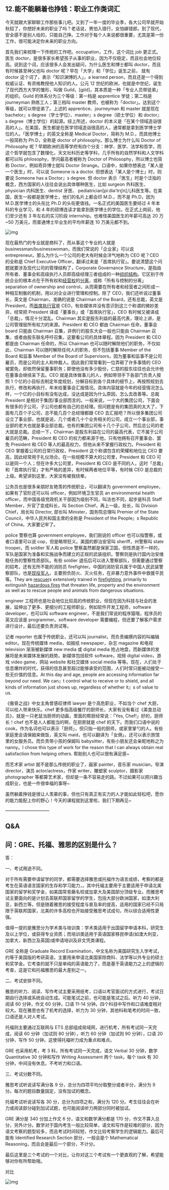 ## 12.能不能躺着也挣钱：职业工作类词汇
今天就跟大家聊聊工作那些事儿吧。又到了一年一度的毕业季，各大公司早就开始秋招了，你想好未来的职业了吗？老话说，男怕入错行，女怕嫁错郎。到了现代，安全感不是别人给的，只能自己挣。工作对于每个人来说都很重要，尤其是第一份工作，很可能决定你未来的职业方向。


首先我们来梳理一下传统的工作吧。occupation，工作，这个词比 job 更正式。医生 doctor，是很多家长希望孩子从事的职业，因为不仅稳定，而且社会地位较高。说到这个词，应该很多人会发出疑问，为什么医生和博士都叫 doctor，而且有时候甚至神父也叫 doctor 呢？早在「大学」和「学位」诞生之前， 就有 doctor 这个词了，表示「知识渊博的人」，a learned person，而且还是一个得到权威认证、有资格教授他人知识的人。公元 12 世纪的欧洲，也就是中世纪，诞生了现代西方大学的雏形，叫做 Guild，[gɪld]，其本质是一种「专业人员带徒弟」的组织。Guild 的体系分为三个等级：第一档是 apprentice 学徒；第二档是 journeyman 熟练工人；第三档叫 master 教师，也被称为「doctor」。达到这个等级，就可以带徒弟了。上述的 apprentice、journeyman 和 master 就是现在 bachelor』s degree（学士学位）、master』s degree（硕士学位）和 doctor』s degree（博士学位）的起源。综上所述，doctor 的本义是「在某个领域造诣很高的人」。在美国，医生都是在医学领域造诣很高的人，通常都是拿到医学博士学位的人。「医学博士」的英文全称是 Medical Doctor，简称为 M.D.，而其他博士一般简称为 Ph.D，全称是 doctor of philosophy。那么博士为什么叫 Doctor of Philosophy 呢？早期欧洲的高等学府有四个分支：神学、医学、法学和哲学，而这个哲学就包含了数理化，天文社科历史等学科，几乎所有的自然学科和人文学科都可以叫 philosophy，学问最高者被称为 Doctor of Philosophy，所以博士也简称 Doctor，例如奇异博士就叫 Doctor Strange。口语中，如果你想表达「某人是一个医生」时，可以说 Someone is a doctor. 但想表达「某人是个博士」时，则要说 Someone has a Doctor』s degree. 但 doctor 表示「医生」时是个泛指的概念，西方国家的人往往会说出具体哪种医生，比如 surgeon 外科医生、physician 内科医生、dentist 牙医、 pediatrician[piːdiə'trɪʃn]儿科医生等。在美国，医生一般都是医学博士，他们的名片上都会印 M.D.，而不是 Ph.D，因为 M.D.医学博士的头衔比 Ph.D 的头衔更值钱。一名正式的美国医生要经过 4 年本科的专业学习，和 4 年的硕博连读才能拿到医学博士的学位。在正式上岗前，他们至少还有 3 年左右的实习阶段 internship。也难怪美国医生的年薪可高达 20 万~50 万美元，而普通博士毕业生的平均年薪连 10 万美元都不到。


![img](https://pic4.zhimg.com/v2-a1721dbc29a77576c58ce17f2a645888.webp)

现在最热门的专业就是商科了，而从事这个专业的人就是 businessman/businesswoman，而我们常说的「企业家」可以说 entrepreneur。那么为什么一个公司的老大有时候会洋气地称为 CEO 呢？CEO 的全称是 Chief Executive Officer，翻译过来是「首席执行官」。要说清楚这个问题就要涉及现代公司的管理结构了，Corporate Governance Structure，是指由所有者、董事会和高级执行人员即高级经理三者组成的一种[组织结构](https://wiki.mbalib.com/wiki/%E7%BB%84%E7%BB%87%E7%BB%93%E6%9E%84 "组织结构")。它区别于传统企业的根本点在于所有权和[经营权](https://wiki.mbalib.com/wiki/%E7%BB%8F%E8%90%A5%E6%9D%83 "经营权")的[分离](https://wiki.mbalib.com/wiki/%E5%88%86%E7%A6%BB "分离")，或称「所有与控制的分离」separation of ownership and control，从而需要在所有者和经营者之间形成一种相互制衡的机制，用以对企业进行管理和控制。除了 CEO，我们还听说过董事长，英文是 Chairman，准确的说是 Chairman of the Board，还有总裁，英文是 President，而[首席执行官](https://www.baidu.com/s?wd=%E9%A6%96%E5%B8%AD%E6%89%A7%E8%A1%8C%E5%AE%98&tn=SE_PcZhidaonwhc_ngpagmjz&rsv_dl=gh_pc_zhidao)是 CEO，有些媒体并没有意识到这三个称谓的微妙差异，经常把 President 译成「董事长」或「首席执行官」，CEO 有时候又被译成「总裁」，情况十分混乱。Chairman 其实是股东利益的最高代表，理论上讲，是公司管理层所有权力的来源。President 和 CEO 都由 Chairman 任命，董事会 board 只能由 Chairman 召集，非例行的股东大会一般也只能由 Chairman 召集，或者由股东联名呼吁召集，这要看公司的具体章程。因为 President 和 CEO 都是由 Chairman 任命的，所以 Chairman 也可以随时解除他们的职务，不仅如此，Chairman 可以随时解除任何人的职务，但不包括董事 Member of the Board 和监事 Member of the Board of Supervisors，因为董事和监事不是公司雇员，而是公司的主人和仲裁人。因此我们常常看到一位弄砸了许多事情的 CEO 被罢免，却依然保留董事职务；即使他没有多少股份，仁慈的股东往往也会允许他在董事会继续呆下去。CEO 就是具体做事儿的人，例如带领手下各部门负责人按照 1 个亿的小目标去制定年度规划，分解目标到各个具体的细节上，再按照规划去执行，修改和再执行，年末给董事会汇报情况。具体内容就是今年的经营情况怎么样，一个亿的小目标有没有达成，没达成是因为什么原因，怎么去改善等。总裁 President 是相对于集团/事业部而言的。一般来说，一个大的集团公司，下面会有很多的子公司，子公司也都有自己的总经理。但问题是有的集团真的太大了，下面有几百个子公司，总不能几百个总经理都跟 CEO 去汇报吧？所以很多集团公司设立了事业部，也就是说，几个或者几十个业务相关的公司，成立一个事业部，事业部的老大也就是事业部总裁。也有的集团公司有十几个子公司，然后总公司的老大就是总裁。总结一下，Chairman 是股东利益在公司的最高代表，它不属于公司雇员的范畴，President 和 CEO 的权力都来源于他，只有他拥有召开董事会、罢免 President 和 CEO 等人的最高权力，但他从来不掌握行政权力。President 和 CEO 掌握着公司的日常行政权，President 这个称谓包含的荣耀和地位比 CEO 要高，因此经常用于礼仪场合。在一些规模不算大的公司里，President 和 CEO 可以是同一个人；但在许多大公司里，President 和 CEO 是不同的人，这时「总裁」和「首席执行官」才有严格的差异，有时候两者地位平等，有时候 CEO 是总裁的上级。希望讲到这里，大家没有被我绕晕。


公务员也是很多亲朋好友艳羡的传统职业，可以翻译为 government employee，如果有了官阶还可以叫 officer，例如环境卫生官员 an environmental health officer，而中国各级党政机关干部因为级别不同，叫法也不同，起步是科员 Staff Member，升官了变成科长，叫 Section Chief，再上一级，处长，叫 Division Chief，局长叫 Director, 部长叫 Minister，国务院总理叫 Premier of the State Council，中华人民共和国主席的全称是 President of the People』s Republic of China，大家要记牢了。


police 警察也算 government employee，我们刚说的 officer 也可以指警察，或者口语里可以说 cop，但是略带贬义。美国的郡治安官叫 sheriff，州警察叫 state trooper。而 soldier 军人和 police 警察虽然都是保家卫国，但性质是不一样的，军队是国家为准备和实施战争而建立的正规的武装组织。警察则是执行国内治安维稳任务的警察性质部队。有些 soldier 退伍后可以进入警察部队，但需要通过警察的招考。还有无所不能的消防员 firefighter。中国的消防官兵属于中国人民武装警察部队，也是[现役军人](https://www.baidu.com/s?wd=%E7%8E%B0%E5%BD%B9%E5%86%9B%E4%BA%BA&tn=SE_PcZhidaonwhc_ngpagmjz&rsv_dl=gh_pc_zhidao)，主要担负防火、灭火任务，在非暴力意外事件中救援平民等。They are [rescuer](https://en.wikipedia.org/wiki/Rescuer "Rescuer")s extensively trained in [firefighting](https://en.wikipedia.org/wiki/Firefighting "Firefighting"), primarily to extinguish [hazardous fires](https://en.wikipedia.org/wiki/Conflagration "Conflagration") that threaten life, property and the environment as well as to rescue people and animals from dangerous situations.


engineer 工程师也是社会地位比较高的传统职业，但现在因为科技与社会的发展，延伸出了更多、更细分的工程师职业，例如软件开发工程师，software developer，也可以叫 software engineer，不是我们常说的程序猿哦，程序员的英文应该是 programmer。software developer 需要编程，但还要了解客户需求进行设计，最后还要负责测试等。


记者 reporter 也属于传统职业，还可以叫 journalist，而负责编撰内容的叫编辑 editor。现在传统媒体 media，如报纸 newspaper，杂志 magazine 和电视 television 渐渐被新媒体 new media 或 digital media 抢占地盘，而新媒体的发展将是未来媒体发展的趋势。新媒体包括软件 software，视频 digital video，游戏 video game，网站 website 和社交媒体 social media 等等。现在，人们处于信息爆炸的时代，获得的信息甚至超过能够承受的范围，人们时常只能被动接受一些无价值的信息。At this day and age, people are accessing information far beyond our need. We can』t control what to receive or to shield, and all kinds of information just shows up, regardless of whether it』s of value to us.


《傲骨之战》中女主角曾感叹律师 lawyer 是个高危职业，不如当个 chef 大厨，可以给人带来快乐。chef 更多指高级餐厅的厨师长，大家有没有看过《美食总动员》，就是一只老鼠当厨师的动画，里面的帮厨经常说：「Yes, Chef!」好的，厨师长！chef 也不是人人都能当的啊，在厨房就是 chef 的天下。而我们口语中说的 cook，作为名词也可以表示「厨师」，但只指一般的厨师，或家里掌勺的人。有些家庭里会请保姆来做饭，英文叫 maid，也可以翻译为「女佣」，还可以表示旅馆里的女服务员。而负责带小孩的保姆叫 babysitter，有些小朋友还会亲昵地称之为 nanny。I chose this type of work for the reason that I can always obtain real satisfaction from helping others. 帮助别人也可以很有满足感~


而艺术家 artist 就不是那么传统的职业了，画家 painter，音乐家 musician，导演 director，演员 actor/actress，作家 writer，雕塑家 sculptor，摄影家 photographer 等都算艺术家，但却是一条不容易走的路。不过如果可以把兴趣当成职业，也是一件很幸福的事呀~


虽然躺着挣钱是很让人羡慕的事，但也只有真正有实力的人才能如此轻松吧，愿你的能力能配上你的野心！今天的课程就到这里啦，我们下期再见~


——————————


Q&A
---


问：GRE、托福、雅思的区别是什么？
------------------


答：


一、考试用途不同。


对于所有需要申请留学的同学，都需要选择雅思或托福作为语言成绩，考察的都是考生在英语语言国家的生存和学习能力，。其中托福主要用于主要适用于申请北美国家的留学和奖学金，如美国常青藤名校或加拿大及美国部分顶级专业。而雅思考试主要面向的是计划去英联邦国家留学的学生，包括大部分欧洲国家，如澳大利亚，新西兰等。但是随着雅思的接受程度与普及率的提高，适用的国家已经不只局限于英联邦国家，北美的许多高校也开始接受雅思考试成句，所以综合适用性更强。


值得一提的是雅思分为学术类与培训类：学术类适用于出国留学申请本科，研究生及以上学位，或获得专业资质；而培训类适用于英语国家移民申请(如澳大利亚，加拿大，新西兰及英国)或申请培训及非文凭类课程。


GRE 全称是 Graduate Record Examination，中文名称为美国研究生入学考试，约等于美国版的考研英语，主要用来申请北美国家除商科、法学等以外专业的硕士和奖学金。它考查的就不只是单纯的英语能力了，而是基于英语能力之上的逻辑的考查，这是它和托福雅思的最大差别之一。


二、考试安排不同。


雅思的听力、阅读、写作考试主要采用纸考，口语以考官面试的方式进行，考试日期自行选择或系统自动生成。可能笔试之前，也可能是笔试之后。听力 40 分钟，阅读 60 分钟，作文 60 分钟，口语 11-14 分钟。四个科目中写作和口语难度相对较大。现在雅思也有了机考的选择，听力为 30 分钟，其他科和笔考的时间一致，口语还是人对人考试。


托福则主要通过互联网与 ETS 总部组成局域网，进行机考，所有考试同一天完成，阅读 60 分钟（加试则 80 分钟），听力 60 分钟（加试则 90 分钟），口语 20 分钟，写作 50 分钟。这使得托福听力成为重点和难点。


GRE 也采用机考，考 3 科，所有考试同一天完成，语文 Verbal 30 分钟，数学 Quantitative 30 分钟和写作 Writing Assessment 两个 task，每个 task 有 30 分钟，中间没有休息。不考听力和口语。


三、考试分数不同。


雅思考试听说读写满分各 9 分，总分为四项平均分取整分或者半分，满分为 9 分。每次的题目数量固定，没有加试的概念。


托福考试听说读写各 30 分，总分为四项之和，满分为 120 分。考生往往会在听力或阅读部分碰到加试试题，也可能阅读听力两部分同时被加试。


GRE 满分是 340 分加上作文 6 分，语文和数学满分都是 170 分，作文不算入总分，另外计分。数学对于国内考生一般比较简单，语文和写作是较难的部分，因为语文考察的题型较多，而且考试时间较短，作文比较考察学生的逻辑能力。最后可能有 Identified Research Section 部分，一般会是个 Mathematical Reasoning，而且会是最后一个部分，不计分。


最后这里是三个考试的一个对比，让你对这三个考试有一个更直观的了解，希望能够对你有所帮助哦。


对比


![img](https://pic1.zhimg.com/v2-c7a53e96779a9c06cc75c2e55b655431.webp)

  


